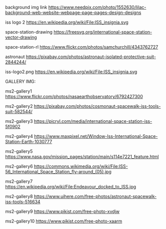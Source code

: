 background img link https://www.needpix.com/photo/1552630/lilac-background-web-website-webpage-page-pages-design-designs

iss logo 2 https://en.wikipedia.org/wiki/File:ISS_insignia.svg

space-station-drawing https://freesvg.org/international-space-station-vector-drawing

space-station-rl https://www.flickr.com/photos/samchurchill/4343762727

astronaut https://pixabay.com/photos/astronaut-isolated-protective-suit-2844244/

iss-logo2.png https://en.wikipedia.org/wiki/File:ISS_insignia.svg

GALLERY IMG:

ms2-gallery1 https://www.flickr.com/photos/nasaearthobservatory/6792427300

ms2-gallery2 https://pixabay.com/photos/cosmonaut-spacewalk-iss-tools-suit-582544/

ms2-gallery3 https://picryl.com/media/international-space-station-iss-5f0902

ms2-gallery4 https://www.maxpixel.net/Window-Iss-International-Space-Station-Earth-1030777

ms2-gallery5 https://www.nasa.gov/mission_pages/station/main/s114e7221_feature.html

ms2-gallery6 https://commons.wikimedia.org/wiki/File:ISS-56_International_Space_Station_fly-around_(05).jpg

ms2-gallery7 https://en.wikipedia.org/wiki/File:Endeavour_docked_to_ISS.jpg

ms2-gallery8 https://www.uihere.com/free-photos/astronaut-spacewalk-iss-tools-516634

ms2-gallery9 https://www.pikist.com/free-photo-xvdjw

ms2-gallery10 https://www.pikist.com/free-photo-xaarm
